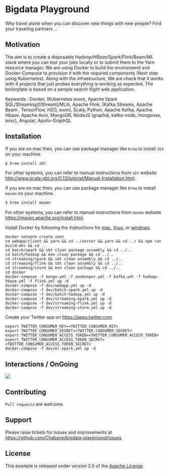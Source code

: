 # Bigdata Playground

Why travel alone when you can discover new things with new people? Find your traveling partners ...


## Motivation
The aim is to create a disposable Hadoop/HBase/Spark/Flink/Beam/ML stack where you can test your jobs locally or to submit them to the Yarn resource manager. We are using Docker to build the environment and Docker-Compose to provision it with the required components (Next step using Kubernetes). Along with the infrastructure, We are check that it works with 4 projects that just probes everything is working as expected. The boilerplate is based on a sample search flight web application.

Keywords : Docker, (Kubernetes soon), Apache Spark SQL/Streaming(DStream)/MLib, Apache Flink, (Kafka Streams, Apache Beam , TensorFlow, H2O, soon), Scala, Python, Apache Kafka, Apache Hbase, Apache Avro, MongoDB, NodeJS (graphql, kafka-node, mongoose, avsc), Angular, Apollo-GraphQL

## Installation
If you are on mac then, you can use package manager like `brew` to install `sbt` on your machine:

```bash
$ brew install sbt
```

For other systems, you can refer to manual instructions from `sbt` website http://www.scala-sbt.org/0.13/tutorial/Manual-Installation.html. 

If you are on mac then, you can use package manager like `brew` to install `maven` on your machine:
```bash
$ brew install maven
```
For other systems, you can refer to manual instructions from `maven` website https://maven.apache.org/install.html. 

Install Docker by following the instructions for <a href='https://docs.docker.com/mac/step_one/'>mac</a>, <a href='https://docs.docker.com/linux/step_one/'>linux</a>, or <a href='https://docs.docker.com/windows/step_one/'>windows</a>.

```
docker network create vnet
cd webapp/client && yarn && cd ../server && yarn && cd ../ && npm run build:dev && cd ..
cd batch/spark && sbt clean package assembly && cd ../..
cd batch/hadoop && mvn clean package && cd ../..
cd streaming/spark && sbt clean assembly && cd ../..
cd streaming/flink && sbt clean assembly && cd ../..
cd streaming/storm && mvn clean package && cd ../..
cd docker
docker-compose -f mongo.yml -f zookeeper.yml -f kafka.yml -f hadoop-hbase.yml -f flink.yml up -d
docker-compose -f dev/webapp.yml up -d
docker-compose -f dev/batch-spark.yml up -d
docker-compose -f dev/batch-hadoop.yml up -d
docker-compose -f dev/streaming-spark.yml up -d
docker-compose -f dev/streaming-flink.yml up -d
docker-compose -f dev/streaming-storm.yml up -d
```
Create your Twitter app on https://apps.twitter.com
```
export TWITTER_CONSUMER_KEY=<TWITTER_CONSUMER_KEY>
export TWITTER_CONSUMER_SECRET=<TWITTER_CONSUMER_SECRET>
export TWITTER_CONSUMER_ACCESS_TOKEN=<TWITTER_CONSUMER_ACCESS_TOKEN>
export TWITTER_CONSUMER_ACCESS_TOKEN_SECRET=<TWITTER_CONSUMER_ACCESS_TOKEN_SECRET>
docker-compose -f dev/ml-spark.yml up -d
```

## Interactions / OnGoing
<img src='https://image.ibb.co/eOuL5H/search_flight_simple_v4.png'/>

## Contributing
`Pull requests` are welcome.

## Support
Please raise tickets for issues and improvements at https://github.com/Chabane/bigdata-playground/issues

## License
This example is released under version 2.0 of the [Apache License](LICENSE).

